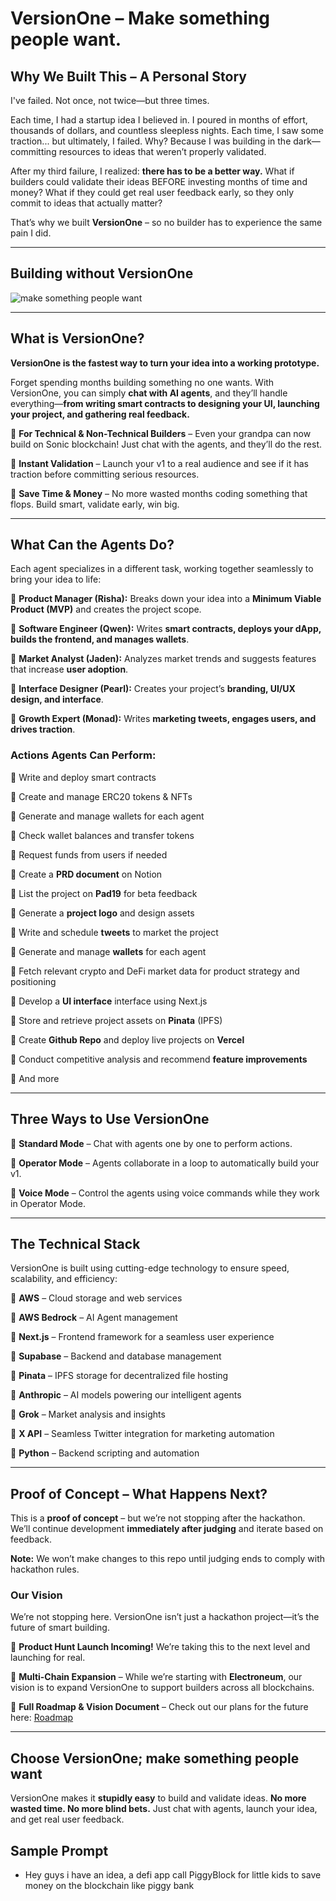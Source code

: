 # VersionOne – Make something people want.

## Why We Built This – A Personal Story

I've failed. Not once, not twice—but three times.

Each time, I had a startup idea I believed in. I poured in months of effort, thousands of dollars, and countless sleepless nights. Each time, I saw some traction... but ultimately, I failed. Why? Because I was building in the dark—committing resources to ideas that weren’t properly validated.

After my third failure, I realized: **there has to be a better way.** What if builders could validate their ideas BEFORE investing months of time and money? What if they could get real user feedback early, so they only commit to ideas that actually matter?

That’s why we built **VersionOne** – so no builder has to experience the same pain I did.

---

## Building without VersionOne

![make something people want](https://jnoznbd6y3.ufs.sh/f/PKy8oE1GN2J3r0z4IV6An6gRGyK1t9mT720wvOWhJqDdIec8)

---

## What is VersionOne?

**VersionOne is the fastest way to turn your idea into a working prototype.**

Forget spending months building something no one wants. With VersionOne, you can simply **chat with AI agents**, and they’ll handle everything—**from writing smart contracts to designing your UI, launching your project, and gathering real feedback.**

🔹 **For Technical & Non-Technical Builders** – Even your grandpa can now build on Sonic blockchain! Just chat with the agents, and they’ll do the rest.

🔹 **Instant Validation** – Launch your v1 to a real audience and see if it has traction before committing serious resources.

🔹 **Save Time & Money** – No more wasted months coding something that flops. Build smart, validate early, win big.

---

## What Can the Agents Do?

Each agent specializes in a different task, working together seamlessly to bring your idea to life:

🔹 **Product Manager (Risha):** Breaks down your idea into a **Minimum Viable Product (MVP)** and creates the project scope.

🔹 **Software Engineer (Qwen):** Writes **smart contracts, deploys your dApp, builds the frontend, and manages wallets**.

🔹 **Market Analyst (Jaden):** Analyzes market trends and suggests features that increase **user adoption**.

🔹 **Interface Designer (Pearl):** Creates your project’s **branding, UI/UX design, and interface**.

🔹 **Growth Expert (Monad):** Writes **marketing tweets, engages users, and drives traction**.


### Actions Agents Can Perform:

🔹 Write and deploy smart contracts

🔹 Create and manage ERC20 tokens & NFTs

🔹 Generate and manage wallets for each agent

🔹 Check wallet balances and transfer tokens

🔹 Request funds from users if needed

🔹 Create a **PRD document** on Notion

🔹 List the project on **Pad19** for beta feedback

🔹 Generate a **project logo** and design assets

🔹 Write and schedule **tweets** to market the project

🔹 Generate and manage **wallets** for each agent

🔹 Fetch relevant crypto and DeFi market data for product strategy and positioning

🔹 Develop a **UI interface** interface using Next.js

🔹 Store and retrieve project assets on **Pinata** (IPFS)

🔹 Create **Github Repo** and deploy live projects on **Vercel**

🔹 Conduct competitive analysis and recommend **feature improvements**

🔹 And more

---

## Three Ways to Use VersionOne

🔹 **Standard Mode** – Chat with agents one by one to perform actions.

🔹 **Operator Mode** – Agents collaborate in a loop to automatically build your v1.

🔹 **Voice Mode** – Control the agents using voice commands while they work in Operator Mode.

---

## The Technical Stack

VersionOne is built using cutting-edge technology to ensure speed, scalability, and efficiency:

🔹 **AWS** – Cloud storage and web services

🔹 **AWS Bedrock** – AI Agent management

🔹 **Next.js** – Frontend framework for a seamless user experience

🔹 **Supabase** – Backend and database management

🔹 **Pinata** – IPFS storage for decentralized file hosting

🔹 **Anthropic** – AI models powering our intelligent agents

🔹 **Grok** – Market analysis and insights

🔹 **X API** – Seamless Twitter integration for marketing automation

🔹 **Python** – Backend scripting and automation

---

## Proof of Concept – What Happens Next?

This is a **proof of concept** – but we’re not stopping after the hackathon. We’ll continue development **immediately after judging** and iterate based on feedback.

**Note:** We won’t make changes to this repo until judging ends to comply with hackathon rules.

### Our Vision

We’re not stopping here. VersionOne isn’t just a hackathon project—it’s the future of smart building.

🔹 **Product Hunt Launch Incoming!** We’re taking this to the next level and launching for real.

🔹 **Multi-Chain Expansion** – While we’re starting with **Electroneum**, our vision is to expand VersionOne to support builders across all blockchains.

🔹 **Full Roadmap & Vision Document** – Check out our plans for the future here: [Roadmap](https://www.canva.com/design/DAGhDWZ0U1g/Wk1XChV3qsCQ41qSnJlCLA/edit?utm_content=DAGhDWZ0U1g&utm_campaign=designshare&utm_medium=link2&utm_source=sharebutton)

---

## Choose VersionOne; make something people want

VersionOne makes it **stupidly easy** to build and validate ideas. **No more wasted time. No more blind bets.** Just chat with agents, launch your idea, and get real user feedback.


## Sample Prompt

- Hey guys i have an idea, a defi app call PiggyBlock for little kids to save money on the blockchain like piggy bank